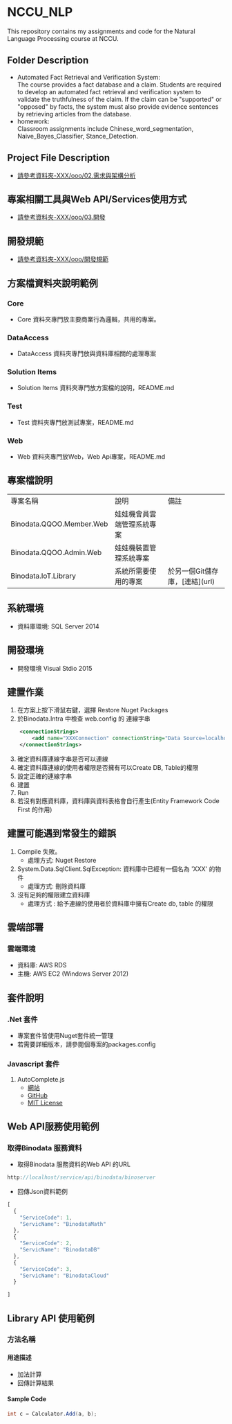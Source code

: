 # NCCU_NLP
This repository contains my assignments and code for the Natural Language Processing course at NCCU.

## Folder Description
* Automated Fact Retrieval and Verification System:    
The course provides a fact database and a claim. Students are required to develop an automated fact retrieval and verification system to validate the truthfulness of 	the claim. If the claim can be "supported" or "opposed" by facts, the system must also provide evidence sentences by retrieving articles from the database.   
* homework:   
Classroom assignments include Chinese_word_segmentation, Naive_Bayes_Classifier, Stance_Detection.	

## Project File Description
* [請參考資料夾-XXX/ooo/02.需求與架構分析](url)

## 專案相關工具與Web API/Services使用方式
* [請參考資料夾-XXX/ooo/03.開發](url)

## 開發規範
* [請參考資料夾-XXX/ooo/開發規範](url)

## 方案檔資料夾說明範例

### Core
* Core 資料夾專門放主要商業行為邏輯，共用的專案。

### DataAccess

* DataAccess 資料夾專門放與資料庫相關的處理專案

### Solution Items

* Solution Items 資料夾專門放方案檔的說明，README.md

### Test

* Test 資料夾專門放測試專案，README.md


### Web

* Web 資料夾專門放Web，Web Api專案，README.md

## 專案檔說明

<table>
    <tr>
        <td>專案名稱</td>
		<td>說明</td>
		<td>備註</td>
    </tr>
	<tr>
        <td>Binodata.QQOO.Member.Web</td>
		<td>娃娃機會員雲端管理系統專案</td>
		<td></td>
    </tr>
	<tr>
        <td>Binodata.QQOO.Admin.Web</td>
		<td>娃娃機裝置管理系統專案</td>
		<td></td>
    </tr>
	<tr>
        <td>Binodata.IoT.Library</td>
		<td>系統所需要使用的專案</td>
		<td>於另一個Git儲存庫，[連結](url)</td>
    </tr>
</table>


## 系統環境

* 資料庫環境: SQL Server 2014

## 開發環境

* 開發環境 Visual Stdio 2015

## 建置作業
1. 在方案上按下滑鼠右鍵，選擇 Restore Nuget Packages
2. 於Binodata.Intra 中檢查 web.config 的 連線字串

``` XML
    <connectionStrings>
        <add name="XXXConnection" connectionString="Data Source=localhost;Initial Catalog=XXX;Persist Security Info=True;User ID=sa;Password=1234567890;Connection Timeout=300;" providerName="System.Data.SqlClient" />
    </connectionStrings>
```
3. 確定資料庫連線字串是否可以連線
4. 確定資料庫連線的使用者權限是否擁有可以Create DB, Table的權限
5. 設定正確的連線字串
6. 建置
7. Run
8. 若沒有對應資料庫，資料庫與資料表格會自行產生(Entity Framework Code First 的作用)

## 建置可能遇到常發生的錯誤

1. Compile 失敗。
   * 處理方式: Nuget Restore
2. System.Data.SqlClient.SqlException: 資料庫中已經有一個名為 'XXX' 的物件
   * 處理方式: 刪除資料庫
3. 沒有足夠的權限建立資料庫
   * 處理方式 : 給予連線的使用者於資料庫中擁有Create db, table 的權限


## 雲端部署

### 雲端環境

* 資料庫: AWS RDS
* 主機: AWS EC2 (Windows Server 2012)

## 套件說明

### .Net 套件
* 專案套件皆使用Nuget套件統一管理
* 若需要詳細版本，請參閱個專案的packages.config

### Javascript 套件
1. AutoComplete.js
   * [網站](https://goodies.pixabay.com/javascript/auto-complete/demo.html)
   * [GitHub](https://github.com/Pixabay/JavaScript-autoComplete)
   * [MIT License](http://www.opensource.org/licenses/mit-license.php)


## Web API服務使用範例

### 取得Binodata 服務資料

* 取得Binodata 服務資料的Web API 的URL

```javascript
http://localhost/service/api/binodata/binoserver
```

* 回傳Json資料範例

```javascript
[
  {
    "ServiceCode": 1,
    "ServicName": "BinodataMath"
  },
  {
    "ServiceCode": 2,
    "ServicName": "BinodataDB"
  },
  {
    "ServiceCode": 3,
    "ServicName": "BinodataCloud"
  }
  
]
```

## Library API 使用範例

### 方法名稱

#### 用途描述

* 加法計算
* 回傳計算結果

#### Sample Code

```cs
int c = Calculator.Add(a, b);
```
